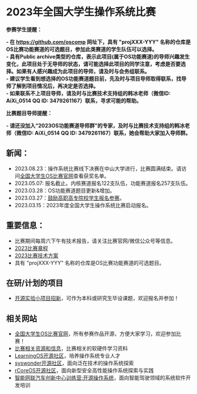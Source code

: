 # 2023年全国大学生操作系统比赛

**参赛学生提醒：**  

**- 在 https://github.com/oscomp 网址下，具有 "projXXX-YYY" 名称的仓库是OS比赛功能赛道的可选题目，参加此类赛道的学生队伍可以选择。**  
**- 具有Public archive类型的仓库，表示此项目(属于OS功能赛道)的导师兴趣发生变化，此项目处于无导师的状态，请可能选择此项目的同学注意，考虑是否要选择。如果有人感兴趣成为此项目的导师，请及时与会务组联系。**  
**- 建议学生看到想选择的OS功能赛道题目前，先及时与项目导师取得联系，找导师了解到项目情况后，再决定是否选择。**  
**- 如果联系不上项目导师，请及时与比赛技术支持组的韩冰老师（微信ID: AiXi_0514 QQ ID: 3479261167）联系，寻求可能的帮助。**

**比赛题目导师提醒：**  

**- 请还没加入“2023OS功能赛道导师群”的专家，及时与比赛技术支持组的韩冰老师（微信ID: AiXi_0514 QQ ID: 3479261167）联系，她会帮助大家加入导师群。**

## 新闻：
- 2023.08.23：操作系统比赛线下决赛在中山大学进行，比赛圆满结束。请访问[全国大学生OS比赛官网](https://os.educg.net/)查看获奖名单。
- 2023.05.07: 报名截止。内核赛道报名122支队伍，功能赛道报名257支队伍。
- 2023.03.28：OS功能赛道题目更新&增加。
- 2023.03.27：[鼓励高职高专院校学生报名参赛](https://os.educg.net/)。
- 2023.03.15：2023年度全国大学生操作系统比赛启动报名。

## 重要信息：
- 比赛期间每周六下午有技术报告，请关注比赛官网/微信公众号等信息。
- [2023比赛章程](https://gitlab.eduxiji.net/csc-os/os2023/-/blob/master/OS-%E7%AB%A0%E7%A8%8B.pdf)
- [2023比赛技术方案](https://gitlab.eduxiji.net/csc-os/os2023/-/blob/master/OS-%E6%8A%80%E6%9C%AF%E6%96%B9%E6%A1%88.pdf)
- 具有 "projXXX-YYY" 名称的仓库是OS比赛功能赛道的可选题目。

## 在研/计划的项目
- [开源实验小项目招新](https://github.com/orgs/rcore-os/discussions/categories/ideas)，可作为本科或研究生毕设课题，欢迎报名并参加！

## 相关网站
- [全国大学生OS比赛官网](https://os.educg.net/)，所有参赛作品开源，方便大家学习，欢迎参加比赛！
- [比赛相关资源和信息](https://github.com/oscomp/os-competition-info)，比赛相关的软硬件学习资料
- [LearningOS开源社区](https://github.com/learningos)，培养操作系统专业人才
- [syswonder开源社区](https://syswonder.org/)，面向泛在技术的操作系统探索
- [rCoreOS开源社区](https://github.com/rcore-os)，面向新型安全高性能操作系统探索与实践
- [智能网联汽车创新中心训练营:开源操作系统](https://github.com/cicvedu)，面向智能驾驶领域的系统软件开发培训

